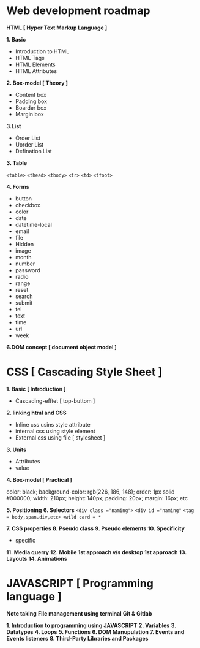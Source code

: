 # Web development roadmap

**HTML [ Hyper Text Markup Language ]**

**1. Basic**

- Introduction to HTML
- HTML Tags
- HTML Elements
- HTML Attributes

**2. Box-model [ Theory ]**

- Content box
- Padding box
- Boarder box
- Margin box

**3.List**

- Order List
- Uorder List
- Defination List

**3. Table**

`<table>`
`<thead>`
`<tbody>`
`<tr>`
`<td>`
`<tfoot>`

**4. Forms**

- button
- checkbox
- color
- date
- datetime-local
- email
- file
- Hidden
- image
- month
- number
- password
- radio
- range
- reset
- search
- submit
- tel
- text
- time
- url
- week

**6.DOM concept [ document object model ]**

# CSS [ Cascading Style Sheet ]

**1. Basic [ Introduction ]**

- Cascading-efftet [ top-buttom ]

**2. linking html and CSS**

- Inline css usins style attribute
- internal css using style element
- External css using file [ stylesheet ]

**3. Units**

- Attributes
- value

**4. Box-model [ Practical ]**

color: black;
background-color: rgb(226, 186, 148);
order: 1px solid #000000;
width: 210px;
height: 140px;
padding: 20px;
margin: 16px;
etc

**5. Positioning**
**6. Selectors**
`<div class ="naming">`
`<div id ="naming"`
`<tag = body,span.div,etc>`
`<wild card = *`

**7. CSS properties**
**8. Pseudo class**
**9. Pseudo elements**
**10. Specificity**

- specific

**11. Media querry**
**12. Mobile 1st approach v/s desktop 1st approach**
**13. Layouts**
**14. Animations**

# JAVASCRIPT [ Programming language ]

**Note taking**
**File management using terminal**
**Git & Gitlab**

**1. Introduction to programming using JAVASCRIPT**
**2. Variables**
**3. Datatypes**
**4. Loops**
**5. Functions**
**6. DOM Manupulation**
**7. Events and Events listeners**
**8. Third-Party Libraries and Packages**
